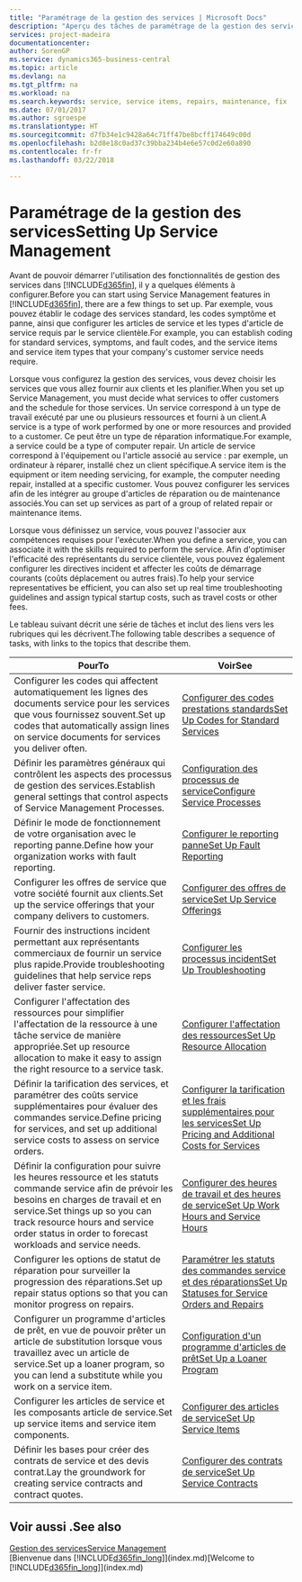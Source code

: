 ```yaml
---
title: "Paramétrage de la gestion des services | Microsoft Docs"
description: "Aperçu des tâches de paramétrage de la gestion des services en fonction de la manière dont vos partenaires gère leurs services."
services: project-madeira
documentationcenter: 
author: SorenGP
ms.service: dynamics365-business-central
ms.topic: article
ms.devlang: na
ms.tgt_pltfrm: na
ms.workload: na
ms.search.keywords: service, service items, repairs, maintenance, fix
ms.date: 07/01/2017
ms.author: sgroespe
ms.translationtype: HT
ms.sourcegitcommit: d7fb34e1c9428a64c71ff47be8bcff174649c00d
ms.openlocfilehash: b2d8e18c0ad37c39bba234b4e6e57c0d2e60a890
ms.contentlocale: fr-fr
ms.lasthandoff: 03/22/2018

---
```


# <a name="setting-up-service-management"></a><span data-ttu-id="40d73-103">Paramétrage de la gestion des services</span><span class="sxs-lookup"><span data-stu-id="40d73-103">Setting Up Service Management</span></span>
<span data-ttu-id="40d73-104">Avant de pouvoir démarrer l'utilisation des fonctionnalités de gestion des services dans [!INCLUDE[d365fin](includes/d365fin_md.md)], il y a quelques éléments à configurer.</span><span class="sxs-lookup"><span data-stu-id="40d73-104">Before you can start using Service Management features in [!INCLUDE[d365fin](includes/d365fin_md.md)], there are a few things to set up.</span></span> <span data-ttu-id="40d73-105">Par exemple, vous pouvez établir le codage des services standard, les codes symptôme et panne, ainsi que configurer les articles de service et les types d'article de service requis par le service clientèle.</span><span class="sxs-lookup"><span data-stu-id="40d73-105">For example, you can establish coding for standard services, symptoms, and fault codes, and the service items and service item types that your company's customer service needs require.</span></span>  

<span data-ttu-id="40d73-106">Lorsque vous configurez la gestion des services, vous devez choisir les services que vous allez fournir aux clients et les planifier.</span><span class="sxs-lookup"><span data-stu-id="40d73-106">When you set up Service Management, you must decide what services to offer customers and the schedule for those services.</span></span> <span data-ttu-id="40d73-107">Un service correspond à un type de travail exécuté par une ou plusieurs ressources et fourni à un client.</span><span class="sxs-lookup"><span data-stu-id="40d73-107">A service is a type of work performed by one or more resources and provided to a customer.</span></span> <span data-ttu-id="40d73-108">Ce peut être un type de réparation informatique.</span><span class="sxs-lookup"><span data-stu-id="40d73-108">For example, a service could be a type of computer repair.</span></span> <span data-ttu-id="40d73-109">Un article de service correspond à l'équipement ou l'article associé au service : par exemple, un ordinateur à réparer, installé chez un client spécifique.</span><span class="sxs-lookup"><span data-stu-id="40d73-109">A service item is the equipment or item needing servicing, for example, the computer needing repair, installed at a specific customer.</span></span> <span data-ttu-id="40d73-110">Vous pouvez configurer les services afin de les intégrer au groupe d'articles de réparation ou de maintenance associés.</span><span class="sxs-lookup"><span data-stu-id="40d73-110">You can set up services as part of a group of related repair or maintenance items.</span></span>  
  
<span data-ttu-id="40d73-111">Lorsque vous définissez un service, vous pouvez l'associer aux compétences requises pour l'exécuter.</span><span class="sxs-lookup"><span data-stu-id="40d73-111">When you define a service, you can associate it with the skills required to perform the service.</span></span> <span data-ttu-id="40d73-112">Afin d'optimiser l'efficacité des représentants du service clientèle, vous pouvez également configurer les directives incident et affecter les coûts de démarrage courants (coûts déplacement ou autres frais).</span><span class="sxs-lookup"><span data-stu-id="40d73-112">To help your service representatives be efficient, you can also set up real time troubleshooting guidelines and assign typical startup costs, such as travel costs or other fees.</span></span>  

<span data-ttu-id="40d73-113">Le tableau suivant décrit une série de tâches et inclut des liens vers les rubriques qui les décrivent.</span><span class="sxs-lookup"><span data-stu-id="40d73-113">The following table describes a sequence of tasks, with links to the topics that describe them.</span></span>  
  
| <span data-ttu-id="40d73-114">Pour</span><span class="sxs-lookup"><span data-stu-id="40d73-114">To</span></span> | <span data-ttu-id="40d73-115">Voir</span><span class="sxs-lookup"><span data-stu-id="40d73-115">See</span></span> |
| --- | --- |
| <span data-ttu-id="40d73-116">Configurer les codes qui affectent automatiquement les lignes des documents service pour les services que vous fournissez souvent.</span><span class="sxs-lookup"><span data-stu-id="40d73-116">Set up codes that automatically assign lines on service documents for services you deliver often.</span></span> |[<span data-ttu-id="40d73-117">Configurer des codes prestations standards</span><span class="sxs-lookup"><span data-stu-id="40d73-117">Set Up Codes for Standard Services</span></span>](service-how-setup-service-coding.md)|
| <span data-ttu-id="40d73-118">Définir les paramètres généraux qui contrôlent les aspects des processus de gestion des services.</span><span class="sxs-lookup"><span data-stu-id="40d73-118">Establish general settings that control aspects of Service Management Processes.</span></span>|[<span data-ttu-id="40d73-119">Configuration des processus de service</span><span class="sxs-lookup"><span data-stu-id="40d73-119">Configure Service Processes</span></span>](service-setup-service-processes.md)|
| <span data-ttu-id="40d73-120">Définir le mode de fonctionnement de votre organisation avec le reporting panne.</span><span class="sxs-lookup"><span data-stu-id="40d73-120">Define how your organization works with fault reporting.</span></span> |[<span data-ttu-id="40d73-121">Configurer le reporting panne</span><span class="sxs-lookup"><span data-stu-id="40d73-121">Set Up Fault Reporting</span></span>](service-how-setup-fault-reporting.md) |
| <span data-ttu-id="40d73-122">Configurer les offres de service que votre société fournit aux clients.</span><span class="sxs-lookup"><span data-stu-id="40d73-122">Set up the service offerings that your company delivers to customers.</span></span>|[<span data-ttu-id="40d73-123">Configurer des offres de service</span><span class="sxs-lookup"><span data-stu-id="40d73-123">Set Up Service Offerings</span></span>](service-how-setup-service-offerings.md)|
| <span data-ttu-id="40d73-124">Fournir des instructions incident permettant aux représentants commerciaux de fournir un service plus rapide.</span><span class="sxs-lookup"><span data-stu-id="40d73-124">Provide troubleshooting guidelines that help service reps deliver faster service.</span></span> |[<span data-ttu-id="40d73-125">Configurer les processus incident</span><span class="sxs-lookup"><span data-stu-id="40d73-125">Set Up Troubleshooting</span></span>](service-how-setup-troubleshooting.md) |
| <span data-ttu-id="40d73-126">Configurer l'affectation des ressources pour simplifier l'affectation de la ressource à une tâche service de manière appropriée.</span><span class="sxs-lookup"><span data-stu-id="40d73-126">Set up resource allocation to make it easy to assign the right resource to a service task.</span></span> |[<span data-ttu-id="40d73-127">Configurer l'affectation des ressources</span><span class="sxs-lookup"><span data-stu-id="40d73-127">Set Up Resource Allocation</span></span>](service-how-setup-resource-allocation.md) |
| <span data-ttu-id="40d73-128">Définir la tarification des services, et paramétrer des coûts service supplémentaires pour évaluer des commandes service.</span><span class="sxs-lookup"><span data-stu-id="40d73-128">Define pricing for services, and set up additional service costs to assess on service orders.</span></span> |[<span data-ttu-id="40d73-129">Configurer la tarification et les frais supplémentaires pour les services</span><span class="sxs-lookup"><span data-stu-id="40d73-129">Set Up Pricing and Additional Costs for Services</span></span>](service-how-setup-service-costs-pricing.md)|
| <span data-ttu-id="40d73-130">Définir la configuration pour suivre les heures ressource et les statuts commande service afin de prévoir les besoins en charges de travail et en service.</span><span class="sxs-lookup"><span data-stu-id="40d73-130">Set things up so you can track resource hours and service order status in order to forecast workloads and service needs.</span></span>|[<span data-ttu-id="40d73-131">Configurer des heures de travail et des heures de service</span><span class="sxs-lookup"><span data-stu-id="40d73-131">Set Up Work Hours and Service Hours</span></span>](service-how-setup-work-service-hours.md)|
| <span data-ttu-id="40d73-132">Configurer les options de statut de réparation pour surveiller la progression des réparations.</span><span class="sxs-lookup"><span data-stu-id="40d73-132">Set up repair status options so that you can monitor progress on repairs.</span></span> | [<span data-ttu-id="40d73-133">Paramétrer les statuts des commandes service et des réparations</span><span class="sxs-lookup"><span data-stu-id="40d73-133">Set Up Statuses for Service Orders and Repairs</span></span>](service-order-repair-status.md)|
| <span data-ttu-id="40d73-134">Configurer un programme d'articles de prêt, en vue de pouvoir prêter un article de substitution lorsque vous travaillez avec un article de service.</span><span class="sxs-lookup"><span data-stu-id="40d73-134">Set up a loaner program, so you can lend a substitute while you work on a service item.</span></span> |[<span data-ttu-id="40d73-135">Configuration d'un programme d'articles de prêt</span><span class="sxs-lookup"><span data-stu-id="40d73-135">Set Up a Loaner Program</span></span>](service-how-setup-loaner-program.md) |
| <span data-ttu-id="40d73-136">Configurer les articles de service et les composants article de service.</span><span class="sxs-lookup"><span data-stu-id="40d73-136">Set up service items and service item components.</span></span> |[<span data-ttu-id="40d73-137">Configurer des articles de service</span><span class="sxs-lookup"><span data-stu-id="40d73-137">Set Up Service Items</span></span>](service-how-setup-service-items.md) |
| <span data-ttu-id="40d73-138">Définir les bases pour créer des contrats de service et des devis contrat.</span><span class="sxs-lookup"><span data-stu-id="40d73-138">Lay the groundwork for creating service contracts and contract quotes.</span></span> |[<span data-ttu-id="40d73-139">Configurer des contrats de service</span><span class="sxs-lookup"><span data-stu-id="40d73-139">Set Up Service Contracts</span></span>](service-how-setup-service-contracts.md) |

## <a name="see-also"></a><span data-ttu-id="40d73-140">Voir aussi .</span><span class="sxs-lookup"><span data-stu-id="40d73-140">See also</span></span>
[<span data-ttu-id="40d73-141">Gestion des services</span><span class="sxs-lookup"><span data-stu-id="40d73-141">Service Management</span></span>](service-service.md)  
<span data-ttu-id="40d73-142">[Bienvenue dans [!INCLUDE[d365fin_long](includes/d365fin_long_md.md)]](index.md)</span><span class="sxs-lookup"><span data-stu-id="40d73-142">[Welcome to [!INCLUDE[d365fin_long](includes/d365fin_long_md.md)]](index.md)</span></span>  

